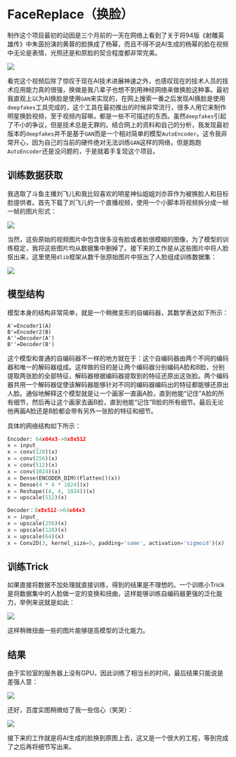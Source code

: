 # FaceReplace（换脸）

制作这个项目最初的动因是三个月前的一天在网络上看到了关于将94版《射雕英雄传》中朱茵扮演的黄蓉的脸换成了杨幂，而且不得不说AI生成的杨幂的脸在视频中无论是表情，光照还是和原脸的契合程度都非常完美。

![](https://github.com/yhswjtuILMARE/Machine-Learning-Study-Notes/blob/master/pics/fr-3.jpg)

看完这个视频后除了惊叹于现在AI技术进展神速之外，也感叹现在的技术人员的技术应用能力真的很强，换做是我八辈子也想不到用神经网络来做换脸这种事。最初我直观上以为AI换脸是使用`GAN`来实现的，在网上搜索一番之后发现AI换脸是使用`deepfakes`工具完成的，这个工具在最初推出的时候非常流行，很多人用它来制作明星换脸视频，至于视频内容嘛，都是一些不可描述的东西。虽然`deepfakes`引起了不小的争议，但是技术总是无罪的。结合网上的资料和自己的分析，我发现最初版本的`deepfakes`并不是基于`GAN`而是一个相对简单的模型`AutoEncoder`。这令我非常开心，因为自己的当前的硬件绝对无法训练`GAN`这样的网络，但是跑跑`AutoEncoder`还是没问题的，于是就着手复现这个项目。

## 训练数据获取

我选取了斗鱼主播刘飞儿和我比较喜欢的明星神仙姐姐刘亦菲作为被换脸人和目标脸提供者。首先下载了刘飞儿的一个直播视频，使用一个小脚本将视频拆分成一帧一帧的图片形式：

![](https://github.com/yhswjtuILMARE/Machine-Learning-Study-Notes/blob/master/pics/fr-2.jpg)

当然，这些原始的视频图片中包含很多没有脸或者脸很模糊的图像，为了模型的训练稳定，我将这些图片均从数据集中删掉了。接下来的工作是从这些图片中将人脸抠出来，这里使用`dlib`框架从数千张原始图片中抠出了人脸组成训练数据集：

![](https://github.com/yhswjtuILMARE/Machine-Learning-Study-Notes/blob/master/pics/fr-4.jpg)

## 模型结构

模型本身的结构非常简单，就是一个稍微变形的自编码器，其数学表达如下所示：

```shell
A'=Encoder1(A)
B'=Encoder2(B)
A''=Decoder(A')
B''=Decoder(B')
```

这个模型和普通的自编码器不一样的地方就在于：这个自编码器由两个不同的编码器和唯一的解码器组成。这样做的目的是让两个编码器分别编码A脸和B脸，分别提取两张脸的全部特征，解码器根据编码器提取到的特征还原出这张脸。两个编码器共用一个解码器促使该解码器能够针对不同的编码器编码出的特征都能够还原出人脸。通俗地解释这个模型就是让一个画家一直画A脸，直到他能“记住”A脸的所有细节，然后再让这个画家去画B脸，直到他能“记住”B脸的所有细节。最后无论他再画A脸还是B脸都会带有另外一张脸的特征和细节。

具体的网络结构如下所示：

```Python
Encoder: 64x64x3->8x8x512
x = input_
x = conv(128)(x)
x = conv(256)(x)
x = conv(512)(x)
x = conv(1024)(x)
x = Dense(ENCODER_DIM)(Flatten()(x))
x = Dense(4 * 4 * 1024)(x)
x = Reshape((4, 4, 1024))(x)
x = upscale(512)(x)

Decoder：8x8x512->64x64x3
x = input_
x = upscale(256)(x)
x = upscale(128)(x)
x = upscale(64)(x)
x = Conv2D(3, kernel_size=5, padding='same', activation='sigmoid')(x)
```

## 训练Trick

如果直接将数据不加处理就直接训练，得到的结果是不理想的。一个训练小Trick是将数据集中的人脸做一定的变换和扭曲，这样能够训练自编码器更强的泛化能力，举例来说就是如此：

![](https://github.com/yhswjtuILMARE/Machine-Learning-Study-Notes/blob/master/pics/fr-7.jpg)

这样稍微扭曲一些的图片能够提高模型的泛化能力。

## 结果

由于实验室的服务器上没有GPU，因此训练了相当长的时间，最后结果只能说是差强人意：

![](https://github.com/yhswjtuILMARE/Machine-Learning-Study-Notes/blob/master/pics/fr-8.jpg)

还好，百度实图稍微给了我一些信心（笑哭）：

![](https://github.com/yhswjtuILMARE/Machine-Learning-Study-Notes/blob/master/pics/fr-9.jpg)

接下来的工作就是将AI生成的脸换到原图上去，这又是一个很大的工程，等到完成了之后再将细节写出来。
